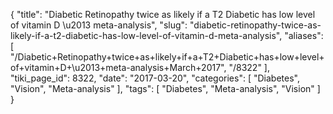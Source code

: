 {
    "title": "Diabetic Retinopathy twice as likely if a T2 Diabetic has low level of vitamin D \u2013 meta-analysis",
    "slug": "diabetic-retinopathy-twice-as-likely-if-a-t2-diabetic-has-low-level-of-vitamin-d-meta-analysis",
    "aliases": [
        "/Diabetic+Retinopathy+twice+as+likely+if+a+T2+Diabetic+has+low+level+of+vitamin+D+\u2013+meta-analysis+March+2017",
        "/8322"
    ],
    "tiki_page_id": 8322,
    "date": "2017-03-20",
    "categories": [
        "Diabetes",
        "Vision",
        "Meta-analysis"
    ],
    "tags": [
        "Diabetes",
        "Meta-analysis",
        "Vision"
    ]
}